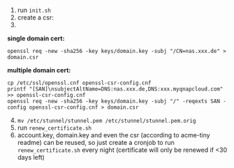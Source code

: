 1. run `init.sh`
2. create a csr:
3. 
**single domain cert:**
```
openssl req -new -sha256 -key keys/domain.key -subj "/CN=nas.xxx.de" > domain.csr
```

**multiple domain cert:**
```
cp /etc/ssl/openssl.cnf openssl-csr-config.cnf
printf "[SAN]\nsubjectAltName=DNS:nas.xxx.de,DNS:xxx.myqnapcloud.com" >> openssl-csr-config.cnf
openssl req -new -sha256 -key keys/domain.key -subj "/" -reqexts SAN -config openssl-csr-config.cnf > domain.csr
``` 
4. `mv /etc/stunnel/stunnel.pem /etc/stunnel/stunnel.pem.orig`
5. run `renew_certificate.sh`
6. account.key, domain.key and even the csr (according to acme-tiny readme) can be reused, so just create a cronjob to run `renew_certificate.sh` every night (certificate will only be renewed if <30 days left)
